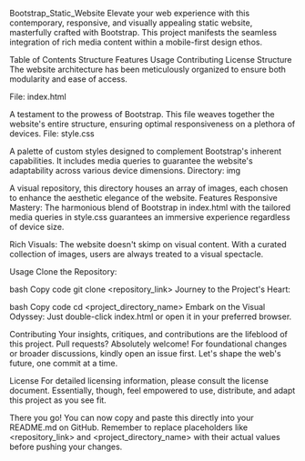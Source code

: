 Bootstrap_Static_Website
Elevate your web experience with this contemporary, responsive, and visually appealing static website, masterfully crafted with Bootstrap. This project manifests the seamless integration of rich media content within a mobile-first design ethos.

Table of Contents
Structure
Features
Usage
Contributing
License
Structure
The website architecture has been meticulously organized to ensure both modularity and ease of access.

File: index.html

A testament to the prowess of Bootstrap. This file weaves together the website's entire structure, ensuring optimal responsiveness on a plethora of devices.
File: style.css

A palette of custom styles designed to complement Bootstrap's inherent capabilities. It includes media queries to guarantee the website's adaptability across various device dimensions.
Directory: img

A visual repository, this directory houses an array of images, each chosen to enhance the aesthetic elegance of the website.
Features
Responsive Mastery: The harmonious blend of Bootstrap in index.html with the tailored media queries in style.css guarantees an immersive experience regardless of device size.

Rich Visuals: The website doesn't skimp on visual content. With a curated collection of images, users are always treated to a visual spectacle.

Usage
Clone the Repository:

bash
Copy code
git clone <repository_link>
Journey to the Project's Heart:

bash
Copy code
cd <project_directory_name>
Embark on the Visual Odyssey:
Just double-click index.html or open it in your preferred browser.

Contributing
Your insights, critiques, and contributions are the lifeblood of this project. Pull requests? Absolutely welcome! For foundational changes or broader discussions, kindly open an issue first. Let's shape the web's future, one commit at a time.

License
For detailed licensing information, please consult the license document. Essentially, though, feel empowered to use, distribute, and adapt this project as you see fit.

There you go! You can now copy and paste this directly into your README.md on GitHub. Remember to replace placeholders like <repository_link> and <project_directory_name> with their actual values before pushing your changes.





